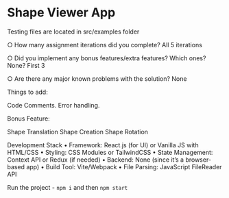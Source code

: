 # Shape Viewer App
Testing files are located in src/examples folder

○ How many assignment iterations did you complete?
All 5 iterations

○ Did you implement any bonus features/extra features? Which ones? None?
First 3

○ Are there any major known problems with the solution?
None

Things to add:

Code Comments.
Error handling.

Bonus Feature:

Shape Translation
Shape Creation
Shape Rotation

Development Stack
	•	Framework: React.js (for UI) or Vanilla JS with HTML/CSS
	•	Styling: CSS Modules or TailwindCSS
	•	State Management: Context API or Redux (if needed)
	•	Backend: None (since it’s a browser-based app)
	•	Build Tool: Vite/Webpack
	•	File Parsing: JavaScript FileReader API

Run the project - `npm i` and then `npm start`